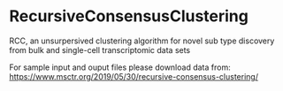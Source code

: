 # RecursiveConsensusClustering
RCC, an unsurpersived clustering algorithm for novel sub type discovery from bulk and single-cell transcriptomic data sets

For sample input and ouput files please download data from: https://www.msctr.org/2019/05/30/recursive-consensus-clustering/
